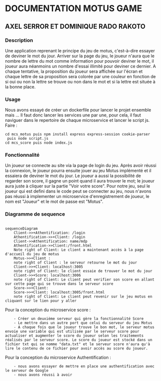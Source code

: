 # DOCUMENTATION MOTUS GAME

## AXEL SERROR ET DOMINIQUE RADO RAKOTO 

### Description
Une application reprenant le principe du jeu de motus, c'est-à-dire essayer de deviner le mot du jour. Arriver sur la page du jeu, le joueur n'aura que le nombre de lettre du mot comme information pour pouvoir deviner le mot, il joueur aura néanmoins un nombre d'essai illimité pour deviner ce dernier. A chaque tentative, la proposition du joueur sera affichée sur l'écran et chaque lettre de sa proposition sera colorée par une couleur en fonction de si oui ou non la lettre se trouve ou non dans le mot et si la lettre est située à la bonne place.

### Usage
Nous avons essayé de créer un dockerfile pour lancer le projet ensemble mais ...
Il faut donc lancer les services une par une, pour cela, il faut naviguer dans le repertoire de chaque microservice et lancer le script js.
Faire :

```
cd mcs_motus puis npm install express express-session cookie-parser
 puis node script.js
cd mcs_score puis node index.js

```

### Fonctionnalité

Un joueur se connecte au site via la page de login du jeu. Après avoir réussi la connexion, le joueur pourra ensuite jouer au jeu Motus implémenté et il essaiera de deviner le mot du jour.
Le joueur a aussi la possibilité de regarder son score, il gagne un point quand il aura trouver le mot; le joueur aura juste à cliquer sur la partie "Voir votre score".
Pour notre jeu, seul le joueur qui est defini dans le code peut se connecter au jeu, nous n'avons pas réussi à implementer un microservice d'enregistrement de joueur, le nom est "Joueur" et le mot de passe est "Motus".

### Diagramme de sequence

```mermaid

sequenceDiagram
    Client->>+Athentification: /login
    Athentification->>+Client: /login
    Client->>Athentification: name/mdp
    Athentification->>Client:/front.html
    Note right of Client: Le client a maintenant accès à la page d'accueil du jeu de motus
    Motus->>+Client : 
    note right of Client : le serveur retourne le mot du jour
    Client->>+Client: localhost:3005
    note right of Client: le client essaie de trouver le mot du jour
    Client->>+Score: localhost:3006
    note right of Client: Le client peut verifier son score en allant sur cette page qui se trouve dans le serveur score
    Score->>+Client: 
    Score->>+Client: localhost:3005/front.html
    note right of Client: Le client peut revenir sur le jeu motus en cliquant sur le lien pour y aller
 ```
Pour la conception du microservice score : 

```
    - Créer un deuxième serveur qui gère la fonctionnalité Score
    - Le mettre dans un autre port que celui du serveur du jeu Motus
    - A chaque fois que le joueur trouve le bon mot, le serveur motus envoie une variable qui est utilisée par le serveur score pour actualiser et augmenter le score du joueur selon les traitements réalisés par le serveur score. Le score du joueur est stocké dans un fichier txt qui se nomme "data.txt" et le serveur score n'aura qu'à lire le contenu de ce fichier pour avoir accès au score du joueur.

```
Pour la conception du microservice Authentification : 

```
    - nous avons essayer de mettre en place une authentification avec le serveur de Google
    - nous avons réussi à avoir 

```